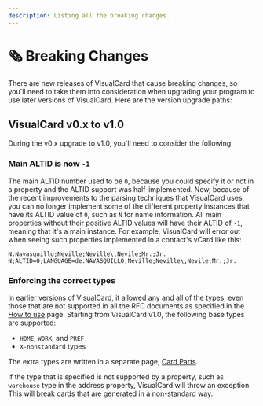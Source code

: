 ```yaml
---
description: Listing all the breaking changes.
---
```


# 🗞️ Breaking Changes

There are new releases of VisualCard that cause breaking changes, so you'll need to take them into consideration when upgrading your program to use later versions of VisualCard. Here are the version upgrade paths:

## VisualCard v0.x to v1.0

During the v0.x upgrade to v1.0, you'll need to consider the following:

### Main ALTID is now `-1`

The main ALTID number used to be `0`, because you could specify it or not in a property and the ALTID support was half-implemented. Now, because of the recent improvements to the parsing techniques that VisualCard uses, you can no longer implement some of the different property instances that have its ALTID value of `0`, such as `N` for name information. All main properties without their positive ALTID values will have their ALTID of `-1`, meaning that it's a main instance. For example, VisualCard will error out when seeing such properties implemented in a contact's vCard like this:

```
N:Navasquillo;Neville;Neville\,Nevile;Mr.;Jr.
N;ALTID=0;LANGUAGE=de:NAVASQUILLO;Neville;Neville\,Nevile;Mr.;Jr.
```

### Enforcing the correct types

In earlier versions of VisualCard, it allowed any and all of the types, even those that are not supported in all the RFC documents as specified in the [How to use](usage/how-to-use/) page. Starting from VisualCard v1.0, the following base types are supported:

* `HOME`, `WORK`, and `PREF`
* `X-nonstandard` types

The extra types are written in a separate page, [Card Parts](usage/how-to-use/card-parts.md).

If the type that is specified is not supported by a property, such as `warehouse` type in the address property, VisualCard will throw an exception. This will break cards that are generated in a non-standard way.
